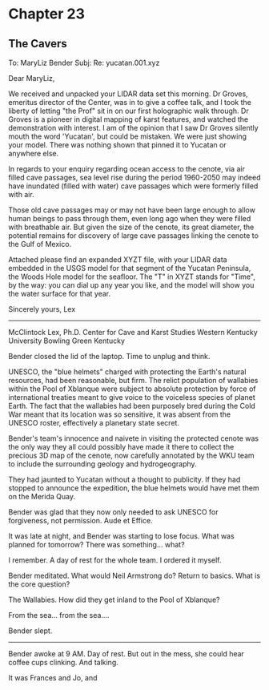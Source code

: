 # Chapter 23
## The Cavers

To: MaryLiz Bender 
Subj: Re: yucatan.001.xyz

Dear MaryLiz,

We received and unpacked your LIDAR data set this morning. Dr Groves, emeritus director of the Center, was in to give a coffee talk, and I took the liberty of letting "the Prof" sit in on our first holographic walk through. Dr Groves is a pioneer in digital mapping of karst features, and watched the demonstration with interest. I am of the opinion that I saw Dr Groves silently mouth the word 'Yucatan', but could be mistaken. We were just showing your model. There was nothing shown that pinned it to Yucatan or anywhere else.

In regards to your enquiry regarding ocean access to the cenote, via air filled cave passages, sea level rise during the period 1960-2050 may indeed have inundated (filled with water) cave passages which were formerly filled with air. 

Those old cave passages may or may not have been large enough to allow human beings to pass through them, even long ago when they were filled with breathable air. But given the size of the cenote, its great diameter, the potential remains for discovery of large cave passages linking the cenote to the Gulf of Mexico.

Attached please find an expanded XYZT file, with your LIDAR data embedded in the USGS model for that segment of the Yucatan Peninsula, the Woods Hole model for the seafloor. The "T" in XYZT stands for "Time", by the way: you can dial up any year you like, and the model will show you the water surface for that year.

Sincerely yours,
Lex

- - - -
McClintock Lex, Ph.D.
Center for Cave and Karst Studies
Western Kentucky University
Bowling Green Kentucky 

Bender closed the lid of the laptop. Time to unplug and think.

UNESCO, the "blue helmets" charged with protecting the Earth's natural resources, had been reasonable, but firm. The relict population of wallabies within the Pool of Xblanque were subject to absolute protection by force of international treaties meant to give voice to the voiceless species of planet Earth.  The fact that the wallabies had been purposely bred during the Cold War meant that its location was so sensitive, it was absent from the UNESCO roster, effectively a planetary state secret.

Bender's team's innocence and naivete in visiting the protected cenote was the only way they all could possibly have made it there to collect the precious 3D map of the cenote, now carefully annotated by the WKU team to include the surrounding geology and hydrogeography.

They had jaunted to Yucatan without a thought to publicity.  If they had stopped to announce the expedition, the blue helmets would have met them on the Merida Quay.

Bender was glad that they now only needed to ask UNESCO for forgiveness, not permission. Aude et Effice.

It was late at night, and Bender was starting to lose focus. What was planned for tomorrow? There was something... what?

I remember. A day of rest for the whole team. I ordered it myself. 

Bender meditated. What would Neil Armstrong do? Return to basics. What is the core question?

The Wallabies. How did they get inland to the Pool of Xblanque?

From the sea... from the sea....

Bender slept.

* * *

Bender awoke at 9 AM. Day of rest. But out in the mess, she could hear coffee cups clinking. And talking. 

It was Frances and Jo, and 
